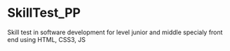 # SkillTest_PP
Skill test in software development for level junior and middle specialy front end using HTML, CSS3, JS
